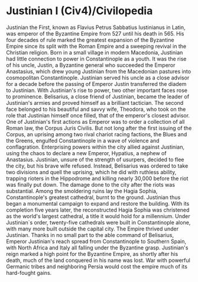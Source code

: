 # Justinian I (Civ4)/Civilopedia

Justinian the First, known as Flavius Petrus Sabbatius Iustinianus in Latin, was emperor of the Byzantine Empire from 527 until his death in 565. His four decades of rule marked the greatest expansion of the Byzantine Empire since its split with the Roman Empire and a sweeping revival in the Christian religion.
Born in a small village in modern Macedonia, Justinian had little connection to power in Constantinople as a youth. It was the rise of his uncle, Justin, a Byzantine general who succeeded the Emperor Anastasius, which drew young Justinian from the Macedonian pastures into cosmopolitan Constantinople. Justinian served his uncle as a close advisor for a decade before the passing of Emperor Justin transferred the diadem to Justinian.
With Justinian's rise to power, two other important faces rose to prominence. Belisarius, a close friend of Justinian, became the leader of Justinian's armies and proved himself as a brilliant tactician. The second face belonged to his beautiful and savvy wife, Theodora, who took on the role that Justinian himself once filled, that of the emperor's closest advisor.
One of Justinian's first actions as Emperor was to order a collection of all Roman law, the Corpus Juris Civilis. But not long after the first issuing of the Corpus, an uprising among two rival chariot racing factions, the Blues and the Greens, engulfed Constantinople in a wave of violence and conflagration. Enterprising powers within the city allied against Justinian, using the chaos to declare a new Emperor, Hypatius, a nephew of Anastasius. Justinian, unsure of the strength of usurpers, decided to flee the city, but his brave wife refused. Instead, Belisarius was ordered to take two divisions and quell the uprising, which he did with ruthless ability, trapping rioters in the Hippodrome and killing nearly 30,000 before the riot was finally put down.
The damage done to the city after the riots was substantial. Among the smoldering ruins lay the Hagia Sophia, Constantinople's greatest cathedral, burnt to the ground. Justinian thus began a monumental campaign to expand and restore the building. With its completion five years later, the reconstructed Hagia Sophia was christened as the world's largest cathedral, a title it would hold for a millennium. Under Justinian`s order, twenty-five cathedrals were built in Constantinople alone, with many more built outside the capital city.
The Empire thrived under Justinian. Thanks in no small part to the able command of Belisarius, Emperor Justinian's reach spread from Constantinople to Southern Spain, with North Africa and Italy all falling under the Byzantine grasp. Justinian's reign marked a high point for the Byzantine Empire, as shortly after his death, much of the land conquered in his name was lost. War with powerful Germanic tribes and neighboring Persia would cost the empire much of its hard-fought gains.